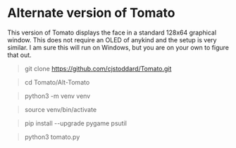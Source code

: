 # Alternate version of Tomato

This version of Tomato displays the face in a standard 128x64 graphical window. This does not require an OLED of anykind and the setup is very similar. I am sure this will run on Windows, but you are on your own to figure that out.

> git clone https://github.com/cjstoddard/Tomato.git

> cd Tomato/Alt-Tomato

> python3 -m venv venv

> source venv/bin/activate

> pip install --upgrade pygame psutil

> python3 tomato.py
